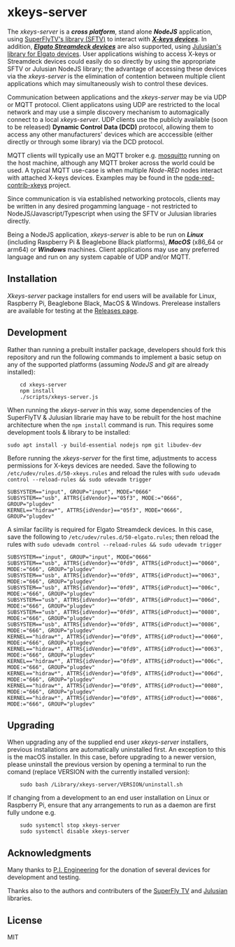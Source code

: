 # xkeys-server

The _xkeys-server_ is a ***cross platform***, stand alone ***NodeJS*** application, using [SuperFlyTV's library (SFTV)](https://github.com/SuperFlyTV/xkeys) to interact with [***X-keys devices***](https://xkeys.com/). In addition, [***Elgato Streamdeck devices***](https://www.elgato.com/en/stream-deck) are also supported, using [Julusian's library for Elgato devices](https://www.npmjs.com/package/@elgato-stream-deck/node). User applications wishing to access X-keys or Streamdeck devices could easily do so directly by using the appropriate SFTV or Julusian NodeJS library; the advantage of accessing these devices via the _xkeys-server_ is the elimination of contention between multiple client applications which may simultaneously wish to control these devices.

Communication between applications and the _xkeys-server_ may be via UDP or MQTT protocol. Client applicatons using UDP are restricted to the local network and may use a simple discovery mechanism to automagically connect to a local _xkeys-server_. UDP clients use the publicly available (soon to be released) **Dynamic Control Data (DCD)** protocol, allowing them to access any other manufacturers' devices which are acccessible (either directly or through some library) via the DCD protocol.

MQTT clients will typically use an MQTT broker e.g. [mosquitto](https://mosquitto.org) running on the host machine, although any MQTT broker across the world could be used. A typical MQTT use-case is when multiple _Node-RED_ nodes interact with attached X-keys devices. Examples may be found in the [node-red-contrib-xkeys](https://gitlab.com/chris.willing/node-red-contrib-xkeys) project. 

Since communication is via established networking protocols, clients may be written in any desired progamming language - not restricted to NodeJS/Javascript/Typescript when using the SFTV or Julusian libraries directly.

Being a NodeJS application, _xkeys-server_ is able to be run on ***Linux*** (including Raspberry Pi & Beaglebone Black platforms), ***MacOS*** (x86_64 or arm64) or ***Windows*** machines. Client applications may use any preferred language and run on any system capable of UDP and/or MQTT.

## Installation

_Xkeys-server_ package installers for end users will be available for Linux, Raspberry Pi, Beaglebone Black, MacOS & Windows. Prerelease installers are available for testing at the [Releases page](https://gitlab.com/chris.willing/xkeys-server/-/releases/0.10.00).


## Development

Rather than running a prebuilt installer package, developers should fork this repository and run the following commands to implement a basic setup on any of the supported platforms (assuming _NodeJS_ and _git_ are already installed):
```
    cd xkeys-server
    npm install
    ./scripts/xkeys-server.js
```

When running the _xkeys-server_ in this way, some dependencies of the SuperFlyTV & Julusian librarie may have to be rebuilt for the host machine architecture when the `npm install` command is run. This requires some development tools & library to be installed:
```
sudo apt install -y build-essential nodejs npm git libudev-dev
```

Before running the _xkeys-server_ for the first time, adjustments to access permissions for X-keys devices are needed. Save the following to `/etc/udev/rules.d/50-xkeys.rules` and reload the rules with `sudo udevadm control --reload-rules && sudo udevadm trigger`
```
SUBSYSTEM=="input", GROUP="input", MODE="0666"
SUBSYSTEM=="usb", ATTRS{idVendor}=="05f3", MODE:="0666", GROUP="plugdev"
KERNEL=="hidraw*", ATTRS{idVendor}=="05f3", MODE="0666", GROUP="plugdev"
```
A similar facility is required for Elgato Streamdeck devices. In this case, save the following to `/etc/udev/rules.d/50-elgato.rules`; then reload the rules with `sudo udevadm control --reload-rules && sudo udevadm trigger`
```
SUBSYSTEM=="input", GROUP="input", MODE="0666"
SUBSYSTEM=="usb", ATTRS{idVendor}=="0fd9", ATTRS{idProduct}=="0060", MODE:="666", GROUP="plugdev"
SUBSYSTEM=="usb", ATTRS{idVendor}=="0fd9", ATTRS{idProduct}=="0063", MODE:="666", GROUP="plugdev"
SUBSYSTEM=="usb", ATTRS{idVendor}=="0fd9", ATTRS{idProduct}=="006c", MODE:="666", GROUP="plugdev"
SUBSYSTEM=="usb", ATTRS{idVendor}=="0fd9", ATTRS{idProduct}=="006d", MODE:="666", GROUP="plugdev"
SUBSYSTEM=="usb", ATTRS{idVendor}=="0fd9", ATTRS{idProduct}=="0080", MODE:="666", GROUP="plugdev"
SUBSYSTEM=="usb", ATTRS{idVendor}=="0fd9", ATTRS{idProduct}=="0086", MODE:="666", GROUP="plugdev"
KERNEL=="hidraw*", ATTRS{idVendor}=="0fd9", ATTRS{idProduct}=="0060", MODE:="666", GROUP="plugdev"
KERNEL=="hidraw*", ATTRS{idVendor}=="0fd9", ATTRS{idProduct}=="0063", MODE:="666", GROUP="plugdev"
KERNEL=="hidraw*", ATTRS{idVendor}=="0fd9", ATTRS{idProduct}=="006c", MODE:="666", GROUP="plugdev"
KERNEL=="hidraw*", ATTRS{idVendor}=="0fd9", ATTRS{idProduct}=="006d", MODE:="666", GROUP="plugdev"
KERNEL=="hidraw*", ATTRS{idVendor}=="0fd9", ATTRS{idProduct}=="0080", MODE:="666", GROUP="plugdev"
KERNEL=="hidraw*", ATTRS{idVendor}=="0fd9", ATTRS{idProduct}=="0086", MODE:="666", GROUP="plugdev"
```



## Upgrading

When upgrading any of the supplied end user _xkeys-server_ installers, previous installations are automatically uninstalled first. An exception to this is the macOS installer. In this case, before upgrading to a newer version, please uninstall the previous version by opening a terminal to run the comand (replace VERSION with the currently installed version):
```
    sudo bash /Library/xkeys-server/VERSION/uninstall.sh
```


If changing from a development to an end user installation on Linux or Raspberry Pi, ensure that any arrangements to run as a daemon are first fully undone e.g.
```
    sudo systemctl stop xkeys-server
    sudo systemctl disable xkeys-server
```

## Acknowledgments
Many thanks to [P.I. Engineering](https://xkeys.com/) for the donation of several devices for development and testing.

Thanks also to the authors and contributers of the [SuperFly TV](https://github.com/SuperFlyTV/xkeys) and [Julusian](https://github.com/Julusian/node-elgato-stream-deck) libraries.

## License
MIT
